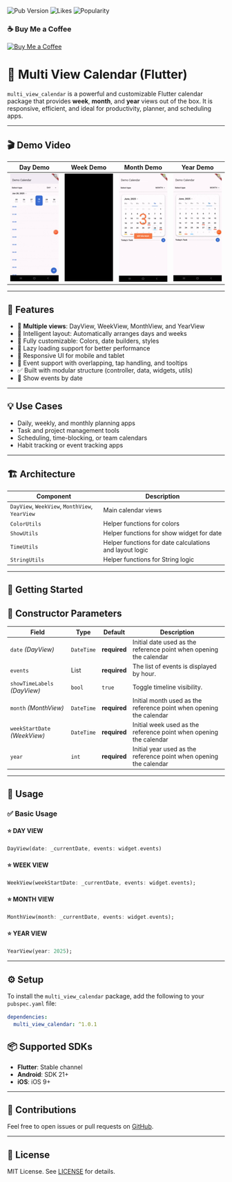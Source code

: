 ![Pub Version](https://img.shields.io/pub/v/multi_view_calendar)
![Likes](https://img.shields.io/pub/likes/multi_view_calendar)
![Popularity](https://img.shields.io/pub/popularity/multi_view_calendar)

### ☕ Buy Me a Coffee

[![Buy Me a Coffee](https://cdn.buymeacoffee.com/buttons/v2/default-yellow.png)](https://buymeacoffee.com/bimki)

# 📅 Multi View Calendar (Flutter)

`multi_view_calendar` is a powerful and customizable Flutter calendar package that provides **week**, **month**, and **year** views out of the box. It is responsive, efficient, and ideal for productivity, planner, and scheduling apps.

---

## 🎬 Demo Video
| Day Demo                 | Week Demo                 | Month Demo                 | Year Demo                 |
|--------------------------|---------------------------|----------------------------|---------------------------|
| ![](assets/demo/day.gif) | ![](assets/demo/week.gif) | ![](assets/demo/month.gif) | ![](assets/demo/year.gif) |
---

## 🧩 Features

- 📆 **Multiple views**: DayView, WeekView, MonthView, and YearView
- 🧠 Intelligent layout: Automatically arranges days and weeks
- 🎨 Fully customizable: Colors, date builders, styles
- 🔄 Lazy loading support for better performance
- 📱 Responsive UI for mobile and tablet
- 📌 Event support with overlapping, tap handling, and tooltips
- ✅ Built with modular structure (controller, data, widgets, utils)
- 🔄 Show events by date
---

## 💡 Use Cases

- Daily, weekly, and monthly planning apps
- Task and project management tools
- Scheduling, time-blocking, or team calendars
- Habit tracking or event tracking apps

---

## 🏗️ Architecture

| Component                                      | Description                                             |
|------------------------------------------------|---------------------------------------------------------|
| `DayView`, `WeekView`, `MonthView`, `YearView` | Main calendar views                                     |
| `ColorUtils`                                   | Helper functions for colors                             |
| `ShowUtils`                                    | Helper functions for show widget for date               |
| `TimeUtils`                                    | Helper functions for date calculations and layout logic |
| `StringUtils`                                  | Helper functions for String logic                       |

---

## 🚀 Getting Started

## 🧾 Constructor Parameters

| Field                            | Type                | Default                   | Description                                                         |
|----------------------------------|---------------------|---------------------------|---------------------------------------------------------------------|
| `date` *(DayView)*               | `DateTime`          | **required**              | Initial date used as the reference point when opening the calendar  |
| `events`                         | List<CalendarEvent> | **required**              | The list of events is displayed by hour.                            |
| `showTimeLabels` *(DayView)*     | `bool`              | `true`                    | Toggle timeline visibility.                                         |
| `month`  *(MonthView)*           | `DateTime`          | **required**              | Initial month used as the reference point when opening the calendar |
| `weekStartDate` *(WeekView)*     | `DateTime`          | **required**              | Initial week used as the reference point when opening the calendar  |
| `year`                           | `int`               | **required**              | Initial year used as the reference point when opening the calendar  |

---
## 🚀 Usage
### ✅ Basic Usage
#### ⭐ DAY VIEW
```dart
DayView(date: _currentDate, events: widget.events)
```

#### ⭐ WEEK VIEW
```dart
WeekView(weekStartDate: _currentDate, events: widget.events);
```

#### ⭐ MONTH VIEW
```dart
MonthView(month: _currentDate, events: widget.events);
```

#### ⭐ YEAR VIEW
```dart
YearView(year: 2025);
```

---

## ⚙️ Setup

To install the `multi_view_calendar` package, add the following to your `pubspec.yaml` file:

```yaml
dependencies:
  multi_view_calendar: ^1.0.1
```

## 📦 Supported SDKs

- **Flutter**: Stable channel
- **Android**: SDK 21+
- **iOS**: iOS 9+

---

## 🙌 Contributions

Feel free to open issues or pull requests on [GitHub](https://github.com/BimKi1604/shimmer_effects_plus).

---

## 📄 License

MIT License. See [LICENSE](LICENSE) for details.
